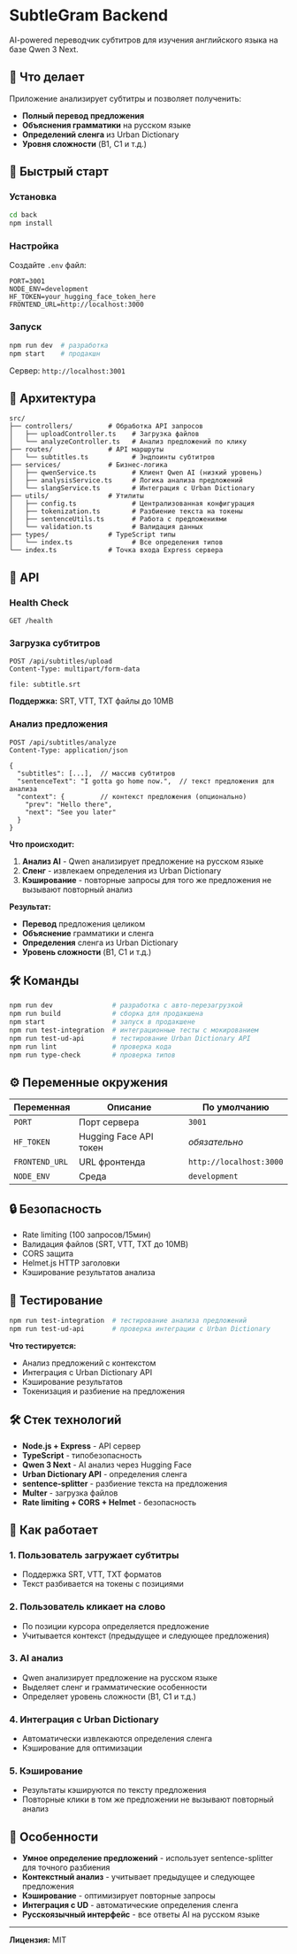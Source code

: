 # SubtleGram Backend

AI-powered переводчик субтитров для изучения английского языка на базе Qwen 3 Next.

## 🎯 Что делает

Приложение анализирует субтитры и позволяет полученить:
- **Полный перевод предложения**
- **Объяснения грамматики** на русском языке
- **Определений сленга** из Urban Dictionary
- **Уровня сложности** (B1, C1 и т.д.)

## 🚀 Быстрый старт

### Установка
```bash
cd back
npm install
```

### Настройка
Создайте `.env` файл:
```env
PORT=3001
NODE_ENV=development
HF_TOKEN=your_hugging_face_token_here
FRONTEND_URL=http://localhost:3000
```

### Запуск
```bash
npm run dev  # разработка
npm start    # продакшн
```

Сервер: `http://localhost:3001`

## 📁 Архитектура

```
src/
├── controllers/         # Обработка API запросов
│   ├── uploadController.ts    # Загрузка файлов
│   └── analyzeController.ts   # Анализ предложений по клику
├── routes/              # API маршруты
│   └── subtitles.ts           # Эндпоинты субтитров
├── services/            # Бизнес-логика
│   ├── qwenService.ts         # Клиент Qwen AI (низкий уровень)
│   ├── analysisService.ts     # Логика анализа предложений
│   └── slangService.ts        # Интеграция с Urban Dictionary
├── utils/               # Утилиты
│   ├── config.ts              # Централизованная конфигурация
│   ├── tokenization.ts        # Разбиение текста на токены
│   ├── sentenceUtils.ts       # Работа с предложениями
│   └── validation.ts          # Валидация данных
├── types/               # TypeScript типы
│   └── index.ts               # Все определения типов
└── index.ts             # Точка входа Express сервера
```

## 🔧 API

### Health Check
```http
GET /health
```

### Загрузка субтитров
```http
POST /api/subtitles/upload
Content-Type: multipart/form-data

file: subtitle.srt
```

**Поддержка:** SRT, VTT, TXT файлы до 10MB

### Анализ предложения
```http
POST /api/subtitles/analyze
Content-Type: application/json

{
  "subtitles": [...],  // массив субтитров
  "sentenceText": "I gotta go home now.",  // текст предложения для анализа
  "context": {         // контекст предложения (опционально)
    "prev": "Hello there",
    "next": "See you later"
  }
}
```

**Что происходит:**
1. **Анализ AI** - Qwen анализирует предложение на русском языке
2. **Сленг** - извлекаем определения из Urban Dictionary
3. **Кэширование** - повторные запросы для того же предложения не вызывают повторный анализ

**Результат:**
- **Перевод** предложения целиком
- **Объяснение** грамматики и сленга
- **Определения** сленга из Urban Dictionary
- **Уровень сложности** (B1, C1 и т.д.)

## 🛠️ Команды

```bash
npm run dev               # разработка с авто-перезагрузкой
npm run build             # сборка для продакшена
npm start                 # запуск в продакшене
npm run test-integration  # интеграционные тесты с мокированием
npm run test-ud-api       # тестирование Urban Dictionary API
npm run lint              # проверка кода
npm run type-check        # проверка типов
```

## ⚙️ Переменные окружения

| Переменная | Описание | По умолчанию |
|------------|----------|-------------|
| `PORT` | Порт сервера | `3001` |
| `HF_TOKEN` | Hugging Face API токен | *обязательно* |
| `FRONTEND_URL` | URL фронтенда | `http://localhost:3000` |
| `NODE_ENV` | Среда | `development` |

## 🔒 Безопасность

- Rate limiting (100 запросов/15мин)
- Валидация файлов (SRT, VTT, TXT до 10MB)
- CORS защита
- Helmet.js HTTP заголовки
- Кэширование результатов анализа

## 🧪 Тестирование

```bash
npm run test-integration  # тестирование анализа предложений
npm run test-ud-api       # проверка интеграции с Urban Dictionary
```

**Что тестируется:**
- Анализ предложений с контекстом
- Интеграция с Urban Dictionary API
- Кэширование результатов
- Токенизация и разбиение на предложения

## 🛠️ Стек технологий

- **Node.js + Express** - API сервер
- **TypeScript** - типобезопасность
- **Qwen 3 Next** - AI анализ через Hugging Face
- **Urban Dictionary API** - определения сленга
- **sentence-splitter** - разбиение текста на предложения
- **Multer** - загрузка файлов
- **Rate limiting + CORS + Helmet** - безопасность

## 🔄 Как работает

### 1. Пользователь загружает субтитры
- Поддержка SRT, VTT, TXT форматов
- Текст разбивается на токены с позициями

### 2. Пользователь кликает на слово
- По позиции курсора определяется предложение
- Учитывается контекст (предыдущее и следующее предложения)

### 3. AI анализ
- Qwen анализирует предложение на русском языке
- Выделяет сленг и грамматические особенности
- Определяет уровень сложности (B1, C1 и т.д.)

### 4. Интеграция с Urban Dictionary
- Автоматически извлекаются определения сленга
- Кэширование для оптимизации

### 5. Кэширование
- Результаты кэшируются по тексту предложения
- Повторные клики в том же предложении не вызывают повторный анализ

## 🎯 Особенности

- **Умное определение предложений** - использует sentence-splitter для точного разбиения
- **Контекстный анализ** - учитывает предыдущее и следующее предложения
- **Кэширование** - оптимизирует повторные запросы
- **Интеграция с UD** - автоматические определения сленга
- **Русскоязычный интерфейс** - все ответы AI на русском языке

---

**Лицензия:** MIT
